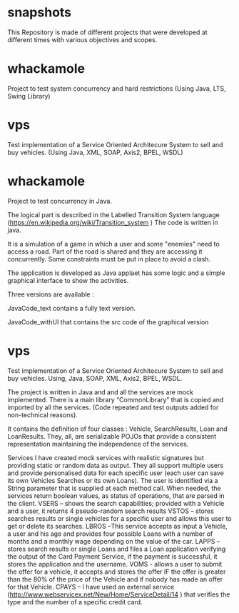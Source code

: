 # snapshots

This Repository is made of different projects that were developed at different times with various objectives and scopes.

# whackamole 
Project to test system concurrency and hard restrictions (Using Java, LTS, Swing Library)
# vps
Test implementation of a Service Oriented Architecure System to sell and buy vehicles. (Using Java, XML, SOAP, Axis2, BPEL, WSDL)

# whackamole
Project to test concurrency in Java. 

The logical part is described in the Labelled Transition System language (https://en.wikipedia.org/wiki/Transition_system )
The code is written in java.

It is a simulation of a game in which a user and some "enemies" need to access a road. Part of the road is shared and they are accessing it concurrently. Some constraints must be put in place to avoid a clash.

The application is developed as Java applaet has some logic and a simple graphical interface to show the activities. 

Three versions are available :

JavaCode_text contains a fully text version.

JavaCode_withUI that contains the src code of the graphical version


# vps

Test implementation of a Service Oriented Architecure System to sell and buy vehicles. Using, Java, SOAP, XML, Axis2, BPEL, WSDL.

The project is written in Java and and all the services are mock implemented.
There is a main library “CommonLibrary” that is copied and imported by all the services.
(Code repeated and test outputs added for non-technical reasons).

It contains the definition of four classes : Vehicle, SearchResults, Loan and LoanResults. They, all, are serializable POJOs that provide a consistent representation maintaining the independence of the services.

Services I have created mock services with realistic signatures but providing static or random data as output. They all support multiple users and provide personalised data for each specific user (each user can save its own Vehicles Searches or its own Loans). The user is identified via a String parameter that is supplied at each method call. When needed, the services return boolean values, as status of operations, that are parsed in the client. 
VSERS – shows the search capabilities; provided with a Vehicle and a user, it returns 4 pseudo-random search results 
VSTOS – stores searches results or single vehicles for a specific user and allows this user to get or delete its searches. LBROS –This service accepts as input a Vehicle, a user and his age and provides four possible Loans with a number of months and a monthly wage depending on the value of the car. 
LAPPS – stores search results or single Loans and files a Loan application verifying the output of the Card Payment Service, if the payment is successful, it stores the application and the username. 
VOMS - allows a user to submit the offer for a vehicle, it accepts and stores the offer IF the offer is greater than the 80% of the price of the Vehicle and if nobody has made an offer for that Vehicle. CPAYS – I have used an external service (http://www.webservicex.net/New/Home/ServiceDetail/14 )
that verifies the type and the number of a specific credit card. 
